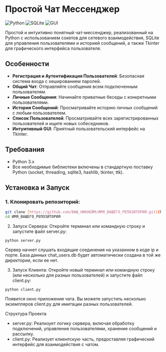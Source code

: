 # Простой Чат Мессенджер

![Python](https://img.shields.io/badge/Python-3.x-blue.svg)
![SQLite](https://img.shields.io/badge/Database-SQLite-green.svg)
![GUI](https://img.shields.io/badge/GUI-Tkinter-lightgrey.svg)

Простой и интуитивно понятный чат-мессенджер, реализованный на Python с использованием сокетов для сетевого взаимодействия, SQLite для управления пользователями и историей сообщений, а также Tkinter для графического интерфейса пользователя.

## Особенности

* **Регистрация и Аутентификация Пользователей**: Безопасная система входа с хешированием паролей.
* **Общий Чат**: Отправляйте сообщения всем подключенным пользователям.
* **Личные Сообщения**: Начинайте приватные беседы с конкретными пользователями.
* **История Сообщений**: Просматривайте историю личных сообщений с любым пользователем.
* **Список Пользователей**: Просматривайте всех зарегистрированных пользователей и ищите новых собеседников.
* **Интуитивный GUI**: Приятный пользовательский интерфейс на Tkinter.

## Требования

* Python 3.x
* Все необходимые библиотеки включены в стандартную поставку Python (socket, threading, sqlite3, hashlib, tkinter, ttk).

## Установка и Запуск

### 1. Клонировать репозиторий:

```bash
git clone [https://github.com/ВАШ_НИКНЕЙМ/ИМЯ_ВАШЕГО_РЕПОЗИТОРИЯ.git](https://github.com/ВАШ_НИКНЕЙМ/ИМЯ_ВАШЕГО_РЕПОЗИТОРИЯ.git)
cd ИМЯ_ВАШЕГО_РЕПОЗИТОРИЯ
```

2. Запуск Сервера:
Откройте терминал или командную строку и запустите файл server.py:
```
python server.py
```
Сервер начнет слушать входящие соединения на указанном в коде ip и порте. 
База данных chat_users.db будет автоматически создана в той же директории, если ее нет.

3. Запуск Клиента:
Откройте новый терминал или командную строку (или несколько для разных пользователей) и запустите файл client.py:
```
python client.py
```

Появится окно приложения чата. Вы можете запустить несколько экземпляров client.py для имитации разных пользователей.

Структура Проекта
 * server.py: Реализует логику сервера, включая обработку подключений, управление пользователями, хранение сообщений и рассылку.
 * client.py: Реализует клиентскую часть, предоставляя графический интерфейс для взаимодействия с чатом.
